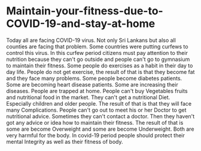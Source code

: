 # Maintain-your-fitness-due-to-COVID-19-and-stay-at-home
Today all are facing COVID-19 virus. Not only Sri Lankans but also all counties are facing that problem. Some countries were putting curfews to control this virus. In this curfew period citizens must pay attention to their nutrition because they can't go outside and people can't go to gymnasium to maintain their fitness. Some people do exercises as a habit in their day to day life. People do not get exercise, the result of that is that they become fat and they face many problems. Some people become diabetes patients. Some are becoming heart disease patients. Some are increasing their diseases.
People are trapped at home. People can't buy Vegetables fruits and nutritional food in the market. They can't get a nutritional Diet. Especially children and older people. The result of that is that they will face many Complications.
People can't go out to meet his or her Doctor to get nutritional advice. Sometimes they can't contact a doctor. Then they haven't got any advice or idea how to maintain their fitness. The result of that is some are become Overweight and some are become Underweight. Both are very harmful for the body. In covid-19 period people should protect their mental Integrity as well as their fitness of body.




